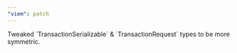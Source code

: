```yaml
---
"viem": patch
---
```


Tweaked \`TransactionSerializable\` & \`TransactionRequest\` types to be more symmetric.
